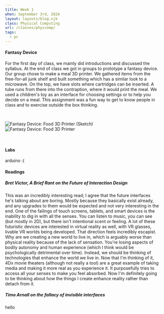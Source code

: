 ```yaml
---
title: Week 1
when: September 3rd, 2024
layout: layouts/blog.njk
class: Physical Computing
url: /classes/physcomp/
tags:
  - pc
---
```


#### Fantasy Device

For the first day of class, we mainly did introductions and discussed the syllabus. At the end of class
we got in groups to prototype a fantasy device. Our group chose to make a meal 3D printer. We gathered items from the free-for-all junk shelf
and built something which has a similar look to a microwave. On the top, we have slots where cartridges can be inserted. A tube runs from there into the contraption, where it would print the meal. 
We used a children's toy as an interface for choosing settings or to help you decide on a meal. This assignment was a fun way to get to know people in class and to exercise outside the box thinking. 

<br><div class="img-div">
  <img class="blog-img" alt="Fantasy Device: Food 3D Printer (Sketch)" src="https://cdn.glitch.global/d7ac8ce9-d6b5-4915-b92c-e6f0bf0d0c29/FD-sketch.jpg?v=1725903968920">
<img class="blog-img" alt="Fantasy Device: Food 3D Printer" src="https://cdn.glitch.global/d7ac8ce9-d6b5-4915-b92c-e6f0bf0d0c29/fantasydevice.jpg?v=1725902818753">
  </div><br>

#### Labs
arduino :(

#### Readings

##### Bret Victor, <i>A Brief Rant on the Future of Interaction Design</i>
This was an incredibly interesting read; I agree that the future interfaces he's talking about are boring. Mostly because they basically exist already,
and any upgrades to them would be expected and not very interesting in the end. One of the failings of touch screens, tablets, and smart devices is the inability to dig in with all the senses. You can listen to music, you can see (but mostly in 2D), but there
isn't intentional scent or feeling. A lot of these futuristic devices are interested in virtual reality as well, with VR glasses, livable VR worlds being developed. That direction feels incredibly escapist. Why are we creating a new world to live in, which is arguably worse than physical reality because of the lack of sensation. You're losing aspects 
of bodily autonomy and human experience (which I think would be psychologically detrimental over time). Instead, we should be thinking of technologies that enhance the world we live in. Now that I'm thinking of it, 4Dx movie theaters (although not really a tool) are a great example of taking media and making it more real as you experience it. It purposefully tries to access all your senses to make you feel absorbed. 
Now I'm definitely going to be thinking about how the things I create enhance reality rather than detach from it. 
<br>
##### Timo Arnall on the fallacy of invisible interfaces
hello